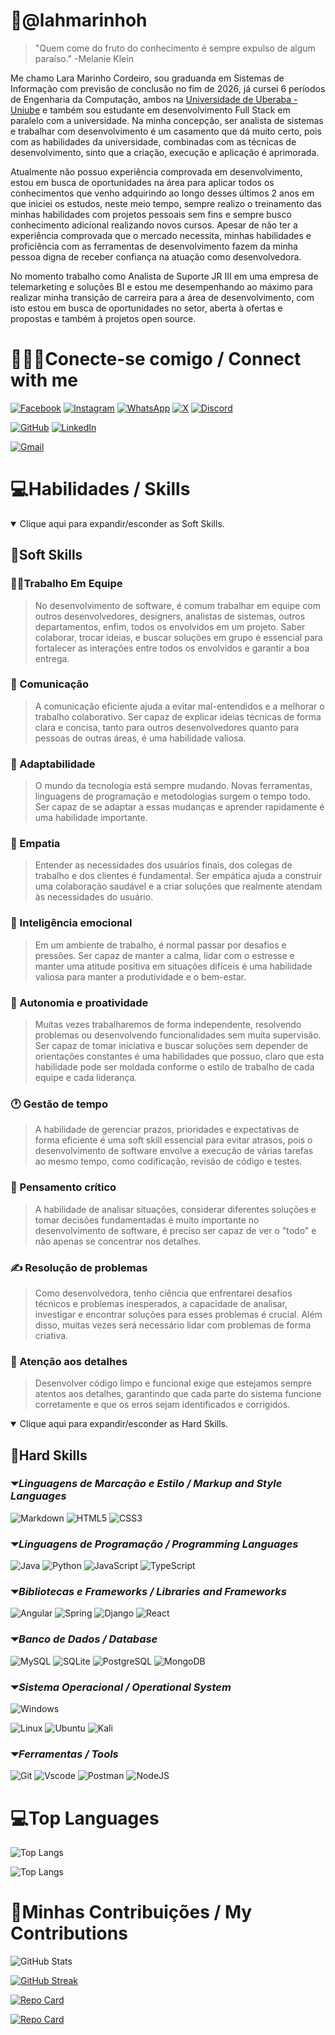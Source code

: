 # &#128211;**@lahmarinhoh**

> "Quem come do fruto do conhecimento é sempre expulso de algum paraíso."
-Melanie Klein

<p>Me chamo Lara Marinho Cordeiro, sou graduanda em Sistemas de Informação com previsão de conclusão no fim de 2026, já cursei 6 períodos de Engenharia da Computação, ambos na <a href="https://uniube.br/">Universidade de Uberaba - Uniube</a> e também sou estudante em desenvolvimento Full Stack em paralelo com a universidade. Na minha concepção, ser analista de sistemas e trabalhar com desenvolvimento é um casamento que dá muito certo, pois com as habilidades da universidade, combinadas com as técnicas de desenvolvimento, sinto que a criação, execução e aplicação é aprimorada.</p>

<p>Atualmente não possuo experiência comprovada em desenvolvimento, estou em busca de oportunidades na área para aplicar todos os conhecimentos que venho adquirindo ao longo desses últimos 2 anos em que iniciei os estudos, neste meio tempo, sempre realizo o treinamento das minhas habilidades com projetos pessoais sem fins e sempre busco conhecimento adicional realizando novos cursos. Apesar de não ter a experiência comprovada que o mercado necessita, minhas habilidades e proficiência com as ferramentas de desenvolvimento fazem da minha pessoa digna de receber confiança na atuação como desenvolvedora.</p>

<p>No momento trabalho como Analista de Suporte JR III em uma empresa de telemarketing e soluções BI e estou me desempenhando ao máximo para realizar minha transição de carreira para a área de desenvolvimento, com isto estou em busca de oportunidades no setor, aberta à ofertas e propostas e também à projetos open source.</p>

# &#128400;&#127998;&#128241;**Conecte-se comigo / Connect with me**

[![Facebook](https://img.shields.io/badge/Facebook-1877F2?style=for-the-badge&logo=facebook&logoColor=white)](https://www.facebook.com/profile.php?id=100069911799556/)
[![Instagram](https://img.shields.io/badge/-Instagram-%23E4405F?style=for-the-badge&logo=instagram&logoColor=white)](https://www.instagram.com/larahmarinhoh/)
[![WhatsApp](https://img.shields.io/badge/WhatsApp-25D366?style=for-the-badge&logo=whatsapp&logoColor=white)](https://wa.me/+5534997624516)
[![X](https://img.shields.io/badge/X-000?style=for-the-badge&logo=x)](https://x.com/lahmarinhoh)
[![Discord](https://img.shields.io/badge/Discord-7289DA?style=for-the-badge&logo=discord&logoColor=white)](https://discord.com/channels/lahmarinhoh/)

[![GitHub](https://img.shields.io/badge/GitHub-100000?style=for-the-badge&logo=github&logoColor=white)](https://github.com/lahmarinhoh)
[![LinkedIn](https://img.shields.io/badge/LinkedIn-0077B5?style=for-the-badge&logo=linkedin&logoColor=white)](https://www.linkedin.com/in/lara-marinho-cordeiro-b77a2b275/)

[![Gmail](https://img.shields.io/badge/Gmail-333333?style=for-the-badge&logo=gmail&logoColor=red)](mailto:laramaricordeiro@gmail.com)

# &#128187;**Habilidades / Skills**

<details open><summary>Clique aqui para expandir/esconder as Soft Skills.</summary>

## &#128194;**Soft Skills**

### &#129309;&#127997;Trabalho Em Equipe

> No desenvolvimento de software, é comum trabalhar em equipe com outros desenvolvedores, designers, analistas de sistemas, outros departamentos, enfim, todos os envolvidos em um projeto. Saber colaborar, trocar ideias, e buscar soluções em grupo é essencial para fortalecer as interações entre todos os envolvidos e garantir a boa entrega.

### &#128173; Comunicação

>A comunicação eficiente ajuda a evitar mal-entendidos e a melhorar o trabalho colaborativo. Ser capaz de explicar ideias técnicas de forma clara e concisa, tanto para outros desenvolvedores quanto para pessoas de outras áreas, é uma habilidade valiosa. 

### &#127776; Adaptabilidade

>O mundo da tecnologia está sempre mudando. Novas ferramentas, linguagens de programação e metodologias surgem o tempo todo. Ser capaz de se adaptar a essas mudanças e aprender rapidamente é uma habilidade importante.

### &#128587; Empatia

>Entender as necessidades dos usuários finais, dos colegas de trabalho e dos clientes é fundamental. Ser empática ajuda a construir uma colaboração saudável e a criar soluções que realmente atendam às necessidades do usuário.

### &#128134; Inteligência emocional

>Em um ambiente de trabalho, é normal passar por desafios e pressões. Ser capaz de manter a calma, lidar com o estresse e manter uma atitude positiva em situações difíceis é uma habilidade valiosa para manter a produtividade e o bem-estar.

### &#128583; Autonomia e proatividade

>Muitas vezes trabalharemos de forma independente, resolvendo problemas ou desenvolvendo funcionalidades sem muita supervisão. Ser capaz de tomar iniciativa e buscar soluções sem depender de orientações constantes é uma habilidades que possuo, claro que esta habilidade pode ser moldada conforme o estilo de trabalho de cada equipe e cada liderança.

### &#128336; Gestão de tempo

>A habilidade de gerenciar prazos, prioridades e expectativas de forma eficiente é uma soft skill essencial para evitar atrasos, pois o desenvolvimento de software envolve a execução de várias tarefas ao mesmo tempo, como codificação, revisão de código e testes.

### &#129504; Pensamento crítico

>A habilidade de analisar situações, considerar diferentes soluções e tomar decisões fundamentadas é muito importante no desenvolvimento de software, é preciso ser capaz de ver o "todo" e não apenas se concentrar nos detalhes.

### &#9997; Resolução de problemas

>Como desenvolvedora, tenho ciência que enfrentarei desafios técnicos e problemas inesperados, a capacidade de analisar, investigar e encontrar soluções para esses problemas é crucial. Além disso, muitas vezes será necessário lidar com problemas de forma criativa.

### &#128270; Atenção aos detalhes

>Desenvolver código limpo e funcional exige que estejamos sempre atentos aos detalhes, garantindo que cada parte do sistema funcione corretamente e que os erros sejam identificados e corrigidos.

</details>

<details open><summary>Clique aqui para expandir/esconder as Hard Skills.</summary>

## &#128194;**Hard Skills**

### &#9207;_Linguagens de Marcação e Estilo / Markup and Style Languages_

![Markdown](https://img.shields.io/badge/Markdown-000?style=for-the-badge&logo=markdown)
![HTML5](https://img.shields.io/badge/HTML5-E34F26?style=for-the-badge&logo=html5&logoColor=white)
![CSS3](https://img.shields.io/badge/CSS3-1572B6?style=for-the-badge&logo=css3&logoColor=white)


### &#9207;_Linguagens de Programação / Programming Languages_

![Java](https://img.shields.io/badge/java-%23ED8B00.svg?style=for-the-badge&logo=openjdk&logoColor=white)
![Python](https://img.shields.io/badge/python-3670A0?style=for-the-badge&logo=python&logoColor=ffdd54)
![JavaScript](https://img.shields.io/badge/JavaScript-F7DF1E?style=for-the-badge&logo=javascript&logoColor=black)
![TypeScript](https://img.shields.io/badge/TypeScript-007ACC?style=for-the-badge&logo=typescript&logoColor=white)

### &#9207;_Bibliotecas e Frameworks / Libraries and Frameworks_

![Angular](https://img.shields.io/badge/Angular-DD0031?style=for-the-badge&logo=angular&logoColor=white)
![Spring](https://img.shields.io/badge/spring-%236DB33F.svg?style=for-the-badge&logo=spring&logoColor=white)
![Django](https://img.shields.io/badge/django-%23092E20.svg?style=for-the-badge&logo=django&logoColor=white)
![React](https://img.shields.io/badge/React-20232A?style=for-the-badge&logo=react&logoColor=61DAFB)

### &#9207;_Banco de Dados / Database_

![MySQL](https://img.shields.io/badge/MySQL-00000F?style=for-the-badge&logo=mysql&logoColor=white)
![SQLite](https://img.shields.io/badge/SQLite-000?style=for-the-badge&logo=sqlite&logoColor=07405E)
![PostgreSQL](https://img.shields.io/badge/PostgreSQL-000?style=for-the-badge&logo=postgresql)
![MongoDB](https://img.shields.io/badge/MongoDB-%234ea94b.svg?style=for-the-badge&logo=mongodb&logoColor=white)

### &#9207;_Sistema Operacional / Operational System_

![Windows](https://img.shields.io/badge/Windows-000?style=for-the-badge&logo=windows&logoColor=2CA5E0)

![Linux](https://img.shields.io/badge/Linux-000?style=for-the-badge&logo=linux&logoColor=FCC624)
![Ubuntu](https://img.shields.io/badge/Ubuntu-35495E?style=for-the-badge&logo=ubuntu&logoColor=2CA5E0)
![Kali](https://img.shields.io/badge/Kali-268BEE?style=for-the-badge&logo=kalilinux&logoColor=white)

### &#9207;_Ferramentas / Tools_

![Git](https://img.shields.io/badge/GIT-E44C30?style=for-the-badge&logo=git&logoColor=white)
![Vscode](https://img.shields.io/badge/Vscode-007ACC?style=for-the-badge&logo=visual-studio-code&logoColor=white)
![Postman](https://img.shields.io/badge/Postman-FF6C37.svg?style=for-the-badge&logo=Postman&logoColor=white)
![NodeJS](https://img.shields.io/badge/node.js-6DA55F?style=for-the-badge&logo=node.js&logoColor=white)

</details>

#

# &#128187;**Top Languages**

![Top Langs](https://github-readme-stats-git-masterrstaa-rickstaa.vercel.app/api/top-langs/?username=lahmarinhoh&bg_color=ec63a1&border_color=fff&title_color=fff&text_color=FFF&hide_title=false&hide=stars)

![Top Langs](https://github-readme-stats-git-masterrstaa-rickstaa.vercel.app/api/top-langs/?username=lahmarinhoh&layout=compact&bg_color=ec63a1&border_color=fff&title_color=fff&text_color=FFF&hide_title=false&hide=stars)

# &#128214;**Minhas Contribuições / My Contributions**

![GitHub Stats](https://github-readme-stats.vercel.app/api?username=lahmarinhoh&theme=ambient_gradient)

[![GitHub Streak](https://streak-stats.demolab.com/?user=lahmarinhoh&theme=ambient-gradient)](https://git.io/streak-stats)

[![Repo Card](https://github-readme-stats.vercel.app/api/pin/?username=lahmarinhoh&repo=dio-lab-open-source&bg_color=ec63a1&border_color=fff&title_color=fff&text_color=FFF&hide_title=false&hide=stars)](https://github.com/lahmarinhoh/dio-lab-open-source)

[![Repo Card](https://github-readme-stats.vercel.app/api/pin/?username=lahmarinhoh&repo=js-developer-pokedex&bg_color=ec63a1&border_color=fff&title_color=fff&text_color=FFF&hide_title=false&hide=stars)](https://github.com/lahmarinhoh/js-developer-pokedex)
